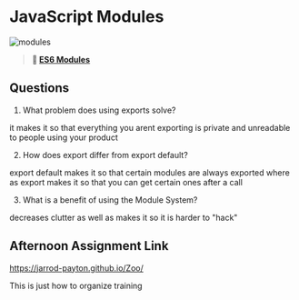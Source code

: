 # JavaScript Modules

![modules](https://bcw.blob.core.windows.net/public/img/1015719031845190)

> **📖 [ES6 Modules](https://codeworksacademy.com/fs-student-guide/resources/wk3/01-Modules)**

## Questions

1. What problem does using exports solve?

it makes it so that everything you arent exporting is private and unreadable to people using your product

2. How does export differ from export default?

export default makes it so that certain modules are always exported where as export makes it so that you can get certain ones after a call

3. What is a benefit of using the Module System?

decreases clutter as well as makes it so it is harder to "hack"

## Afternoon Assignment Link

https://jarrod-payton.github.io/Zoo/

This is just how to organize training
